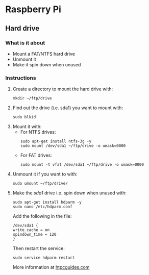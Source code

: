 # Raspberry Pi

## Hard drive

### What is it about

- Mount a FAT/NTFS hard drive
- Unmount it
- Make it spin down when unused

### Instructions

1. Create a directory to mount the hard drive with:
    ```shell
    mkdir ~/ftp/drive
    ```
1. Find out the drive (i.e. sda1) you want to mount with:
    ```shell
    sudo blkid
    ```
1. Mount it with:
   - For NTFS drives:
     ```shell
     sudo apt-get install ntfs-3g -y
     sudo mount /dev/sda1 ~/ftp/drive -o umask=0000
     ```
   - For FAT drives:
     ```shell
     sudo mount -t vfat /dev/sda1 ~/ftp/drive -o umask=0000
     ```
1. Unmount it if you want to with:
    ```shell
    sudo umount ~/ftp/drive/
    ```
1. Make the *sda1* drive i.e. spin down when unused with:
    ```shell
    sudo apt-get install hdparm -y
    sudo nano /etc/hdparm.conf    
    ```
    Add the following in the file:
    ```
    /dev/sda1 {
    write_cache = on
    spindown_time = 120
    }
    ```
    Then restart the service:
    ```shell
    sudo service hdparm restart
    ```
    More information at [htpcguides.com](https://www.htpcguides.com/spin-down-and-manage-hard-drive-power-on-raspberry-pi/)